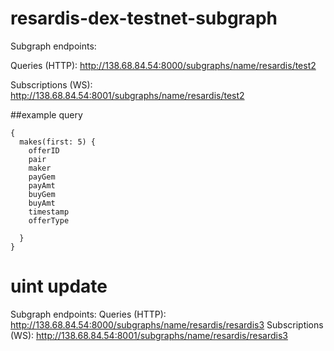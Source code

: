 # resardis-dex-testnet-subgraph

Subgraph endpoints:

Queries (HTTP):     http://138.68.84.54:8000/subgraphs/name/resardis/test2

Subscriptions (WS): http://138.68.84.54:8001/subgraphs/name/resardis/test2


##example query
```
{
  makes(first: 5) {
    offerID 
    pair
    maker
    payGem
    payAmt
    buyGem
    buyAmt
    timestamp
    offerType
    
  }
}
```
# uint update

Subgraph endpoints:
Queries (HTTP):     http://138.68.84.54:8000/subgraphs/name/resardis/resardis3
Subscriptions (WS): http://138.68.84.54:8001/subgraphs/name/resardis/resardis3
